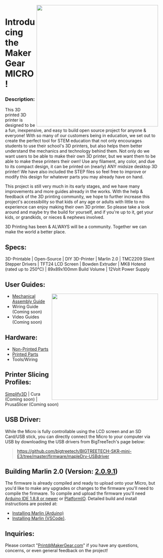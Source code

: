 <img align="right" width=400 src="https://user-images.githubusercontent.com/52166834/133503484-43811a8d-d751-4d67-8f59-95aa0e6c704c.jpg" />

# Introducing the MakerGear MICRO! 

### Description:

This 3D printed 3D printer is designed to be a fun, inexpensive, and easy to build open source project for anyone & everyone! With so many of our customers being in education, we set out to create the perfect tool for STEM education that not only encourages students to use their school's 3D printers, but also helps them better understand the mechanics and technology behind them. Not only do we want users to be able to make their own 3D printer, but we want them to be able to make these printers their own! Use any filament, any color, and due to its compact design, it can be printed on (nearly) ANY midsize desktop 3D printer! We have also included the STEP files so feel free to improve or modify this design for whatever parts you may already have on hand.

This project is still very much in its early stages, and we have many improvements and more guides already in the works. With the help & feedback of the 3D printing community, we hope to further increase this project's accessibility so that kids of any age or adults with little to no experience can enjoy making their own 3D printer. So please take a look around and maybe try the build for yourself, and if you're up to it, get your kids, or grandkids, or nieces & nephews involved.  

3D Printing has been & ALWAYS will be a community. Together we can make the world a better place.

## Specs:
3D-Printable  |   Open-Source   |  DIY 3D-Printer  |  Marlin 2.0  |  TMC2209 Slient Stepper Drivers  |  TFT24 LCD Screen  |  Bowden Extruder  |  MK8 Hotend (rated up to 250°C)  |  89x89x100mm Build Volume  |  12Volt Power Supply

## User Guides:

<img align="right" width=350 src="https://user-images.githubusercontent.com/52166834/134219779-6bb112bb-446b-4136-b951-dec10d60e87c.jpg" />

* [Mechanical Assembly Guide](https://github.com/MakerGear/MakerGear_Micro/tree/main/Guides/Mechanical_Assembly_Guide.pdf)
* Wiring Guide (Coming soon)
* Video Guides (Coming soon)

## Hardware:

* [Non-Printed Parts](https://github.com/MakerGear/MakerGear_Micro/tree/main/Hardware)
* [Printed Parts](https://github.com/MakerGear/MakerGear_Micro/tree/main/Hardware/STL_Files)
* Tools/Wiring

## Printer Slicing Profiles:
[Simplify3D](https://github.com/MakerGear/MakerGear_Micro/tree/main/Slicing_Profiles/Simplify3D) | Cura (Coming soon) | PrusaSlicer (Coming soon)

## USB Driver:

While the Micro is fully controllable using the LCD screen and an SD Card/USB stick, you can directly connect the Micro to your computer via USB by downloading the USB drivers from BigTreeTech's page below:

> https://github.com/bigtreetech/BIGTREETECH-SKR-mini-E3/tree/master/firmware/mapleDrv-USBdriver

## Building Marlin 2.0 (Version: [2.0.9.1](https://github.com/MarlinFirmware/Marlin/releases/tag/2.0.9.1))
The firmware is already compiled and ready to upload onto your Micro, but you'd like to make any upgrades or changes to the firmware you'll need to compile the firmware. To compile and upload the firmware you'll need [Arduino IDE 1.8.8 or newer](https://www.arduino.cc/en/main/software) or [PlatformIO](http://docs.platformio.org/en/latest/ide.html#platformio-ide). Detailed build and install instructions are posted at:

  - [Installing Marlin (Arduino)](http://marlinfw.org/docs/basics/install_arduino.html)
  - [Installing Marlin (VSCode)](http://marlinfw.org/docs/basics/install_platformio_vscode.html).

## Inquiries:

Please contact "Print@MakerGear.com" if you have any questions, concerns, or even general feedback on the project! 
